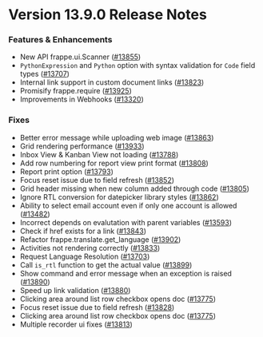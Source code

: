 # Version 13.9.0 Release Notes

### Features & Enhancements
- New API frappe.ui.Scanner ([#13855](https://github.com/frappe/frappe/pull/13855))
- `PythonExpression` and `Python` option with syntax validation for `Code` field types ([#13707](https://github.com/frappe/frappe/pull/13707))
- Internal link support in custom document links ([#13823](https://github.com/frappe/frappe/pull/13823))
- Promisify frappe.require ([#13925](https://github.com/frappe/frappe/pull/13925))
- Improvements in Webhooks ([#13320](https://github.com/frappe/frappe/pull/13320))

### Fixes
- Better error message while uploading web image ([#13863](https://github.com/frappe/frappe/pull/13863))
- Grid rendering performance ([#13933](https://github.com/frappe/frappe/pull/13926))
- Inbox View & Kanban View not loading ([#13788](https://github.com/frappe/frappe/pull/13788))
- Add row numbering for report view print format ([#13808](https://github.com/frappe/frappe/pull/13808))
- Report print option ([#13793](https://github.com/frappe/frappe/pull/13792))
- Focus reset issue due to field refresh ([#13852](https://github.com/frappe/frappe/pull/13828))
- Grid header missing when new column added through code ([#13805](https://github.com/frappe/frappe/pull/13805))
- Ignore RTL conversion for datepicker library styles ([#13862](https://github.com/frappe/frappe/pull/13862))
- Ability to select email account even if only one account is allowed ([#13482](https://github.com/frappe/frappe/pull/13482))
- Incorrect depends on evalutation with parent variables ([#13593](https://github.com/frappe/frappe/pull/13593))
- Check if href exists for a link ([#13843](https://github.com/frappe/frappe/pull/13843))
- Refactor frappe.translate.get_language ([#13902](https://github.com/frappe/frappe/pull/13820))
- Activities not rendering correctly ([#13833](https://github.com/frappe/frappe/pull/13830))
- Request Language Resolution ([#13703](https://github.com/frappe/frappe/pull/13703))
- Call `is_rtl` function to get the actual value ([#13899](https://github.com/frappe/frappe/pull/13899))
- Show command and error message when an exception is raised ([#13890](https://github.com/frappe/frappe/pull/13890))
- Speed up link validation ([#13880](https://github.com/frappe/frappe/pull/13880))
- Clicking area around list row checkbox opens doc ([#13775](https://github.com/frappe/frappe/pull/13775))
- Focus reset issue due to field refresh ([#13828](https://github.com/frappe/frappe/pull/13828))
- Clicking area around list row checkbox opens doc ([#13775](https://github.com/frappe/frappe/pull/13775))
- Multiple recorder ui fixes ([#13813](https://github.com/frappe/frappe/pull/13813))